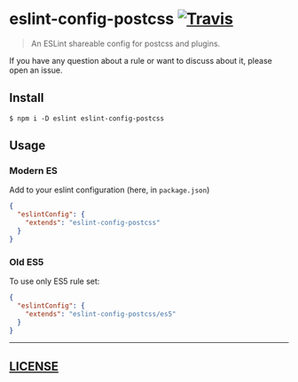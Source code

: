 # eslint-config-postcss [![Travis](https://travis-ci.org/postcss/eslint-config-postcss.svg)](https://travis-ci.org/postcss/eslint-config-postcss)

> An ESLint shareable config for postcss and plugins.

If you have any question about a rule or want to discuss about it, please open an issue.

## Install

```console
$ npm i -D eslint eslint-config-postcss
```

## Usage

### Modern ES

Add to your eslint configuration (here, in `package.json`)

```json
{
  "eslintConfig": {
    "extends": "eslint-config-postcss"
  }
}
```

### Old ES5

To use only ES5 rule set:

```json
{
  "eslintConfig": {
    "extends": "eslint-config-postcss/es5"
  }
}
```

---

## [LICENSE](LICENSE)
